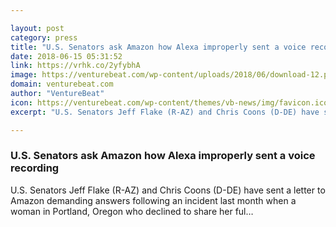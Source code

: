```yaml
---

layout: post
category: press
title: "U.S. Senators ask Amazon how Alexa improperly sent a voice recording"
date: 2018-06-15 05:31:52
link: https://vrhk.co/2yfybhA
image: https://venturebeat.com/wp-content/uploads/2018/06/download-12.png?fit=1280%2C720&strip=all
domain: venturebeat.com
author: "VentureBeat"
icon: https://venturebeat.com/wp-content/themes/vb-news/img/favicon.ico
excerpt: "U.S. Senators Jeff Flake (R-AZ) and Chris Coons (D-DE) have sent a letter to Amazon demanding answers following an incident last month when a woman in Portland, Oregon who declined to share her ful…"

---
```


### U.S. Senators ask Amazon how Alexa improperly sent a voice recording

U.S. Senators Jeff Flake (R-AZ) and Chris Coons (D-DE) have sent a letter to Amazon demanding answers following an incident last month when a woman in Portland, Oregon who declined to share her ful…